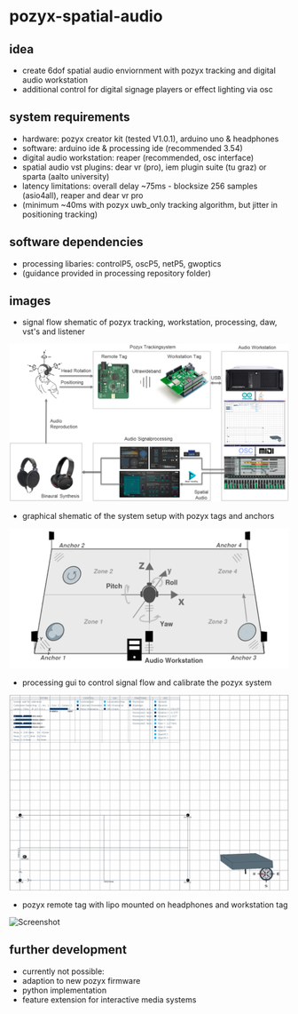 # pozyx-spatial-audio

## idea

- create 6dof spatial audio enviornment with pozyx tracking and digital audio workstation
- additional control for digital signage players or effect lighting via osc

## system requirements

- hardware: pozyx creator kit (tested V1.0.1), arduino uno & headphones
- software: arduino ide & processing ide (recommended 3.54)
- digital audio workstation: reaper (recommended, osc interface)
- spatial audio vst plugins: dear vr (pro), iem plugin suite (tu graz) or sparta (aalto university)
- latency limitations: overall delay ~75ms - blocksize 256 samples (asio4all), reaper and dear vr pro
- (minimum ~40ms with pozyx uwb_only tracking algorithm, but jitter in positioning tracking)

## software dependencies

- processing libaries: controlP5, oscP5, netP5, gwoptics
- (guidance provided in processing repository folder)

## images

- signal flow shematic of pozyx tracking, workstation, processing, daw, vst's and listener

![Screenshot](ressources/images/systemflow.png "system flow")

- graphical shematic of the system setup with pozyx tags and anchors

![Screenshot](ressources/images/systemsetup.png "system setup")

- processing gui to control signal flow and calibrate the pozyx system

![Screenshot](ressources/images/processing.png "processing gui")

- pozyx remote tag with lipo mounted on headphones and workstation tag 

![Screenshot](ressources/images/pozyx_tags.png "pozyx tags")

## further development

- currently not possible:
- adaption to new pozyx firmware
- python implementation
- feature extension for interactive media systems
